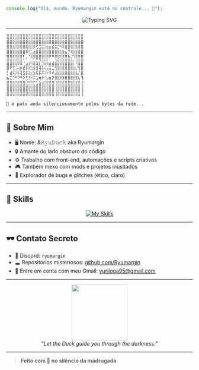 
```js
console.log("Olá, mundo. Ryumargin está no controle... 🦆");
```

<p align="center">
  <img src="https://readme-typing-svg.demolab.com?font=Fira+Code&pause=1000&color=7FFFDA&center=true&vCenter=true&width=435&lines=Programador+noturno+em+miss%C3%A3o...;Aficionado+por+c%C3%B3digo+e+mist%C3%A9rio...;Bem-vindo+ao+meu+reino+digital!" alt="Typing SVG" />
</p>

---

```                                             
⣿⣿⣿⣿⣿⣿⣿⣿⣿⣿⣿⣿⣿⣿⣿⣿⣿⣿⣿⣿⣿⣿⣿⣿
⣿⣿⣿⣿⣿⣿⣿⣿⣿⣿⣿⣿⣿⣿⣿⣿⣿⣿⣿⣿⣿⣿⣿⣿
⣿⣿⣿⣿⣿⣿⣿⣿⡿⢋⣩⣭⣶⣶⣮⣭⡙⠿⣿⣿⣿⣿⣿⣿
⣿⣿⣿⣿⣿⣿⠿⣋⣴⣿⣿⣿⣿⣿⣿⣿⣿⣿⣦⡙⢿⣿⣿⣿
⣿⣿⣿⣿⣿⡃⠄⠹⡿⣿⣿⣿⣿⠟⠛⣿⣿⣿⣿⣷⡌⢿⣿⣿
⣿⣿⣿⣿⣿⠐⣠⡶⣶⣲⡎⢻⣿⣤⣴⣾⣿⣿⣿⣿⣿⠸⣿⣿
⣿⠟⣋⡥⡶⣞⡯⣟⣾⣺⢽⡧⣥⣭⣉⢻⣿⣿⣿⣿⣿⣆⢻⣿
⡃⣾⢯⢿⢽⣫⡯⣷⣳⢯⡯⠯⠷⠻⠞⣼⣿⣿⣿⣿⣿⣿⡌⣿
⣦⣍⡙⠫⠛⠕⣋⡓⠭⣡⢶⠗⣡⣶⡝⣿⣿⣿⣿⣿⣿⣿⣧⢹
⣿⣿⣿⣿⣿⣿⣘⣛⣋⣡⣵⣾⣿⣿⣿⢸⣿⣿⣿⣿⣿⣿⣿⢸
⣿⣿⣿⣿⣿⣿⣿⣿⣿⣿⣿⣿⣿⣿⣿⢸⣿⣿⣿⣿⣿⣿⣿⢸
⣿⣿⣿⣿⣿⣿⣿⣿⣿⣿⣿⣿⣿⣿⣿⢸⣿⣿⣿⣿⣿⣿⣿⢸     

🦆 o pato anda silenciosamente pelos bytes da rede...
```

---

## 🧠 Sobre Mim

- 🖥️ Nome: &𝚁𝚢𝚞𝙳𝚞𝚌𝚔 aka Ryumargin
- 🔒 Amante do lado obscuro do código
- ⚙️ Trabalho com front-end, automações e scripts criativos
- 🎮 Também mexo com mods e projetos inusitados
- 🧪 Explorador de bugs e glitches (ético, claro)

---

## 💼 Skills

<p align="center">
  <a href="https://skillicons.dev">
    <img src="https://skillicons.dev/icons?i=html,css,js,ts,nodejs,py,react,nextjs,git,github,vscode,figma,docker" alt="My Skills" />
  </a>
</p>

---

## 🕶️ Contato Secreto

- 📧 Discord: `ryumargin`
- 🕳️ Repositórios misteriosos: [github.com/Ryumargin](https://github.com/Ryumargin)
- 📧 Entre em conta com meu Gmail:  yurijoga95@gmail.com
 
---

<p align="center">
  <img src="https://media.tenor.com/Chjt8N5P7E0AAAAC/pato-duck.gif" width="150"/>
  <br>
  <i>“Let the Duck guide you through the darkness.”</i>
</p>

---

> **Feito com 🖤 no silêncio da madrugada**
